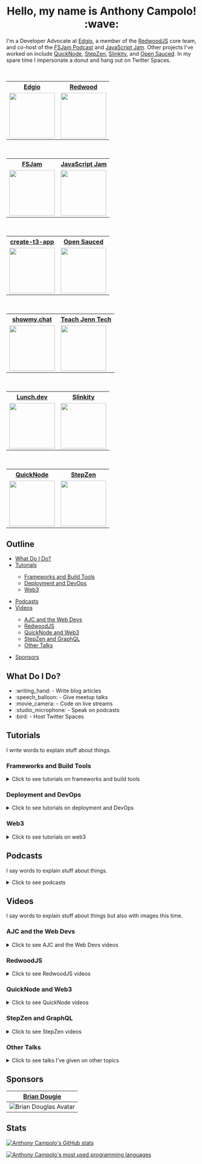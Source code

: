 <h1 align="center">
  Hello, my name is Anthony Campolo! :wave:
</h1>

<p align="left">
  I'm a Developer Advocate at <a href="https://edg.io/">Edgio</a>, a member of the <a href="https://redwoodjs.com/">RedwoodJS</a> core team, and co-host of the <a href="https://fsjam.org/">FSJam Podcast</a> and <a href="https://www.javascriptjam.com/">JavaScript Jam</a>. Other projects I've worked on include <a href="https://quicknode.com/">QuickNode</a>, <a href="https://stepzen.com/">StepZen</a>, <a href="https://slinkity.dev/">Slinkity</a>, and <a href="https://opensauced.pizza/">Open Sauced</a>. In my spare time I impersonate a donut and hang out on Twitter Spaces.
</p>

<br>

<table align="center">
  <tr>
    <th><a href="https://edg.io"><b>Edgio</b></a></th>
    <th><a href="https://redwoodjs.com/"><b>Redwood</b></a></th>
  </tr>
    <td><img src="https://avatars.githubusercontent.com/u/1184657?s=200&v=4" height="120" width="120" /></td>
    <td><img src="https://avatars.githubusercontent.com/u/45050444?s=200&v=4" height="120" width="120" /></td>
  <tr>
  </tr>
</table>

<br>
<table align="center">
  <tr>
    <th><a href="https://fsjam.org/"><b>FSJam</b></a></th>
    <th><a href="https://www.javascriptjam.com/"><b>JavaScript Jam</b></a></th>
  </tr>
  <tr>
    <td><img src="https://avatars.githubusercontent.com/u/70036575?s=200&v=4" height="120" width="120" /></td>
    <td><img src="https://www.javascriptjam.com/content/images/2022/12/606218911befc219510548a5_Group-prdgoddib2bq9zz774x1gaf1ueywnogxq9fm05jabk.png" height="120" width="120" /></td>
  </tr>
</table>

<br>
<table align="center">
  <tr>
    <th><a href="https://create.t3.gg/"><b>create-t3-app</b></a></th>
    <th><a href="https://opensauced.pizza/"><b>Open Sauced</b></a></th>
  </tr>
  <tr>
    <td><img src="https://avatars.githubusercontent.com/u/108266839?s=200&v=4" height="120" width="120" /></td>
    <td><img src="https://avatars.githubusercontent.com/u/57568598?s=200&v=4" height="120" width="120" /></td>
  </tr>
</table>

<br>
<table align="center">
  <tr>
    <th><a href="https://showmy.chat/"><b>showmy.chat</b></a></th>
    <th><a href="https://teachjenntech.com/"><b>Teach Jenn Tech</b></a></th>
  </tr>
  <tr>
    <td><img src="https://avatars.githubusercontent.com/u/75396380?s=200&v=4" height="120" width="120" /></td>
    <td><img src="https://avatars.githubusercontent.com/u/77285384?s=200&v=4" height="120" width="120" /></td>
  </tr>
</table>

<br>
<table align="center">
  <tr>
    <th><a href="https://discord.gg/jg8UvXpMjS"><b>Lunch.dev</b></a></th>
    <th><a href="https://slinkity.dev/"><b>Slinkity</b></a></th>
  </tr>
  <tr>
    <td><img src="https://avatars.githubusercontent.com/u/76407473?s=200&v=4" height="120" width="120" /></td>
    <td><img src="https://avatars.githubusercontent.com/u/89559275?s=200&v=4" height="120" width="120" /></td>
  </tr>
</table>

<br>
<table align="center">
  <tr>
    <th><a href="https://quicknode.com/"><b>QuickNode</b></a></th>
    <th><a href="https://stepzen.com/"><b>StepZen</b></a></th>
  </tr>
  <tr>
    <td><img src="https://avatars.githubusercontent.com/u/53955811?s=200&v=4" height="120" width="120" /></td>
    <td><img src="https://avatars.githubusercontent.com/u/78568488?s=200&v=4" height="120" width="120" /></td>
  </tr>
</table>

<h2>Outline</h2>

<ul>
  <li><a href="#what-do-i-do">What Do I Do?</a></li>
  <li><a href="#tutorials">Tutorials</a></li>
  <ul>
    <li><a href="#frameworks-and-build-tools">Frameworks and Build Tools</a></li>
    <li><a href="#deployment-and-devops">Deployment and DevOps</a></li>
    <li><a href="#web3">Web3</a></li>
  </ul>
</ul>
<ul>
  <li><a href="#podcasts">Podcasts</a></li>
  <li><a href="#videos">Videos</a></li>
  <ul>
    <li><a href="#ajc-and-the-web-devs">AJC and the Web Devs</a></li>
    <li><a href="#redwoodjs">RedwoodJS</a></li>
    <li><a href="#quicknode-and-web3">QuickNode and Web3</a></li>
    <li><a href="#stepzen-and-graphql">StepZen and GraphQL</a></li>
    <li><a href="#other-talks">Other Talks</a></li>
  </ul>
</ul>
<ul>
  <li><a href="#sponsors">Sponsors</a></li>
</ul>

<h2>What Do I Do?</h2>

<ul>
  <li>:writing_hand: - Write blog articles</li>
  <li>:speech_balloon: - Give meetup talks</li>
  <li>:movie_camera: - Code on live streams</li>
  <li>:studio_microphone: - Speak on podcasts</li>
  <li>:bird: - Host Twitter Spaces</li>
</ul>

## Tutorials

I write words to explain stuff about things.

### Frameworks and Build Tools

<details>
  <summary>Click to see tutorials on frameworks and build tools</summary><br>

  | Blog                                                                                                           | Repo                                                                      |
  | -------------------------------------------------------------------------------------------------------------- | ------------------------------------------------------------------------- |
  | [A First Look at tRPC](https://ajcwebdev.com/first-look-trpc/)                                                 | [Repo](https://github.com/ajcwebdev/a-first-look/tree/main/trpc)          |
  | [A First Look at SolidStart](https://ajcwebdev.com/first-look-solidstart/)                                     | [Repo](https://github.com/ajcwebdev/a-first-look/tree/main/solidstart)    |
  | [A First Look at create-t3-app](https://ajcwebdev.com/first-look-create-t3-app/)                               | [Repo](https://github.com/ajcwebdev/a-first-look/tree/main/t3)            |
  | [A First Look at Astro](https://ajcwebdev.com/first-look-astro/)                                               | [Repo](https://github.com/ajcwebdev/a-first-look/tree/main/astro)         |
  | [A First Look at Oak](https://ajcwebdev.com/first-look-oak/)                                                   | [Repo](https://github.com/ajcwebdev/a-first-look/tree/main/oak)           |
  | [A First Look at Nuxt 3](https://ajcwebdev.com/first-look-nuxt-3/)                                             | [Repo](https://github.com/ajcwebdev/a-first-look/tree/main/nuxt3)         |
  | [A First Look at GraphQL Helix](https://ajcwebdev.com/first-look-gql-helix/)                                   | [Repo](https://github.com/ajcwebdev/a-first-look/tree/main/graphql-helix) |
  | [A First Look at KeystoneJS](https://ajcwebdev.com/first-look-keystonejs/)                                     | TODO                                                                      |
  | [A First Look at Slinkity](https://ajcwebdev.com/first-look-slinkity/)                                         | [Repo](https://github.com/ajcwebdev/a-first-look/tree/main/slinkity)      |
  | [A First Look at React 18 with Vite/Netlify](https://ajcwebdev.com/first-look-react-18-with-vite-and-netlify/) | [Repo](https://github.com/ajcwebdev/a-first-look/tree/main/react18)       |
  | [A First Look at Remix](https://ajcwebdev.com/first-look-remix/)                                               | [Repo](https://github.com/ajcwebdev/a-first-look/tree/main/remix)         |
  | [A First Look at Vite](https://ajcwebdev.com/first-look-vite/)                                                 | [Repo](https://github.com/ajcwebdev/a-first-look/tree/main/vite)          |
  | [A First Look at SvelteKit](https://ajcwebdev.com/first-look-sveltekit/)                                       | [Repo](https://github.com/ajcwebdev/a-first-look/tree/main/sveltekit)     |
</details>

### Deployment and DevOps

<details>
  <summary>Click to see tutorials on deployment and DevOps</summary><br>

  | Blog                                                                                                                 | Repo                                                                         |
  | -------------------------------------------------------------------------------------------------------------------- | ---------------------------------------------------------------------------- |
  | [A First Look at Pulumi](https://ajcwebdev.com/a-first-look-at-pulumi)                                               | [Repo](https://github.com/ajcwebdev/a-first-look/tree/main/pulumi)           |
  | [A First Look at AWS Fargate](https://ajcwebdev.com/a-first-look-at-aws-fargate)                                     | TODO                                                                         |
  | [A First Look at Serverless Cloud](https://dev.to/ajcwebdev/a-first-look-at-serverless-cloud-3e18)                   | [Repo](https://github.com/ajcwebdev/a-first-look/tree/main/serverless-cloud) |
  | [A First Look at Fly](https://dev.to/ajcwebdev/a-first-look-at-fly-3a87)                                             | [Repo](https://github.com/ajcwebdev/a-first-look/tree/main/fly)              |
  | [A First Look at GitHub Actions](https://ajcwebdev.com/a-first-look-at-github-actions)                               | [Repo](https://github.com/ajcwebdev/a-first-look/tree/main/actions)          |
  | [A First Look at PostGraphile with Railway](https://dev.to/ajcwebdev/a-first-look-at-postgraphile-with-railway-1k9d) | TODO                                                                         |
  | [A First Look at Docker](https://ajcwebdev.com/a-first-look-at-docker)                                               | [Repo](https://github.com/ajcwebdev/a-first-look/tree/main/docker)           |
  | [A First Look at Azure Functions](https://dev.to/ajcwebdev/a-first-look-at-azure-functions-i6f)                      | [Repo](https://github.com/ajcwebdev/a-first-look/tree/main/azure)            |
  | [A First Look at Serverless Framework](https://dev.to/ajcwebdev/a-first-look-at-the-serverless-framework-3okh)       | [Repo](https://github.com/ajcwebdev/a-first-look/tree/main/serverless)       |
  | [A First Look at Architect](https://dev.to/ajcwebdev/a-first-look-at-architect-5768)                                 | [Repo](https://github.com/ajcwebdev/a-first-look/tree/main/architect)        |
  | [A First Look at Amplify with Vite](https://dev.to/ajcwebdev/a-first-look-at-amplify-with-vite-1g7j)                 | [Repo](https://github.com/ajcwebdev/a-first-look/tree/main/amplify)          |
  | [A First Look at AWS SAM](https://dev.to/ajcwebdev/a-first-look-at-aws-sam-478c)                                     | [Repo](https://github.com/ajcwebdev/a-first-look/tree/main/sam)              |
  | [A First Look at AWS CDK](https://dev.to/ajcwebdev/a-first-look-at-aws-cdk-2036)                                     | [Repo](https://github.com/ajcwebdev/a-first-look/tree/main/cdk)              |
  | [A First Look at Cloudflare Workers](https://ajcwebdev.com/a-first-look-at-cloudflare-workers)                       | [Repo](https://github.com/ajcwebdev/a-first-look/tree/main/workers)          |
  | [A First Look at Cloudflare Pages](https://dev.to/ajcwebdev/a-first-look-at-cloudflare-pages-2a5h)                   | [Repo](https://github.com/ajcwebdev/a-first-look/tree/main/cfpages)          |
</details>

### Web3

<details>
  <summary>Click to see tutorials on web3</summary><br>

  | Blog                                                                                                                   | Repo                                                                  |
  | ---------------------------------------------------------------------------------------------------------------------- | --------------------------------------------------------------------- |
  | [A First Look at IPFS](https://ajcwebdev.com/a-first-look-at-ipfs)                                                     | [Repo](https://github.com/ajcwebdev/a-first-look/tree/main/ipfs)      |
  | [A First Look at Avalanche](https://ajcwebdev.com/how-to-create-a-dapp-on-avalanches-fuji-testnet-with-quicknode)      | [Repo](https://github.com/ajcwebdev/a-first-look/tree/main/avalanche) |
  | [Storing NFT Information Off-Chain with Fauna](https://ajcwebdev.com/storing-nft-information-off-chain-with-fauna)     | TODO                                                                  |
  | [A First Look at Ethers and Hardhat](https://ajcwebdev.com/a-first-look-at-ethers-and-hardhat)                         | [Repo](https://github.com/ajcwebdev/a-first-look/tree/main/ethers)    |
</details>

## Podcasts

I say words to explain stuff about things.

<details>
  <summary>Click to see podcasts</summary><br>

  | Date       | Show                                                                        | Episode                                                                                                                                                                                                                |
  | ---------- | --------------------------------------------------------------------------- | ---------------------------------------------------------------------------------------------------------------------------------------------------------------------------------------------------------------------- |
  | 2023-03-17 | [PodRocket](https://podrocket.logrocket.com/)                               | [Living on the Edge with Anthony Campolo](https://podrocket.logrocket.com/living-on-the-edge)                                                                                                                          |
  | 2022-10-12 | [Modern Web](https://modernweb.podbean.com/)                                | [Hot Takes on Frameworks: React, Solid, Qwik, Svelte, Astro, Fresh, Marko, & More!](https://modernweb.podbean.com/e/s09e17-modern-web-podcast-hot-takes-on-frameworks-react-solid-qwik-svelte-astro-fresh-marko-more/) |
  | 2022-09-28 | [vEmpire DDAO](https://www.youtube.com/@VEMP)                               | [The Side of Crypto You Don't Know](https://www.youtube.com/watch?v=rva6tbEiEWI)                                                                                                                                       |
  | 2022-09-15 | [Compressed.fm](https://www.compressed.fm/)                                 | [Leveraging Blockchain Infrastructure for Decentralized, Web3 Apps](https://www.compressed.fm/episode/82)                                                                                                              |
  | 2022-07-28 | [Jamstack Radio](https://www.heavybit.com/library/podcasts/jamstack-radio/) | [Blockchain Infrastructure with Anthony Campolo of QuickNode](https://www.heavybit.com/library/podcasts/jamstack-radio/ep-106-blockchain-infrastructure-with-anthony-campolo-of-quicknode/)                            |
  | 2022-04-22 | [PodRocket](https://podrocket.logrocket.com/)                               | [QuickNode with Anthony Campolo and Noah Hein](https://podrocket.logrocket.com/quicknode)                                                                                                                              |
  | 2022-01-11 | [JavaScript Jabber](https://topenddevs.com/podcasts/javascript-jabber/)     | [Simplifying Slinkity with Anthony Campolo](https://topenddevs.com/podcasts/javascript-jabber/episodes/simplifying-slinkity-with-anthony-campolo)                                                                      |
  | 2021-10-13 | [JavaScript Jam](https://www.javascriptjam.com/)                            | [RedwoodJS: The JS App Framework](https://www.youtube.com/watch?v=QubWxw4hl_A)                                                                                                                                         |
  | 2021-06-09 | [Does Not Compute](https://dnc.show/)                                       | [Anthony Campolo: Redwood, StepZen, and More](https://spec.fm/podcasts/does-not-compute/FzVJ74U3)                                                                                                                      |
  | 2021-05-28 | [Talking Serverless](https://www.talkingserverless.io/)                     | [Anthony Campolo Returns!](https://www.talkingserverless.io/episodes/ep-38%3A-anthony-campolo-returns!)                                                                                                                |
  | 2021-05-18 | [PodRocket](https://podrocket.logrocket.com/)                               | [GraphQL 101 with Anthony Campolo](https://podrocket.logrocket.com/graphql)                                                                                                                                            |
  | 2021-02-23 | [JavaScript Jabber](https://topenddevs.com/podcasts/javascript-jabber/)     | [RedwoodJS Brings Fullstack to the Jamstack with Anthony Campolo](https://topenddevs.com/podcasts/javascript-jabber/episodes/jsj-472-redwoodjs-brings-full-stack-to-the-jamstack-with-anthony-campolo)                 |
  | 2021-02-04 | [Web Rush](https://webrush.io/)                                             | [RedwoodJS with Anthony Campolo](https://webrush.io/episodes/episode-119-redwood-js-with-anthony-campolo)                                                                                                              |
  | 2021-01-26 | [Rails with Jason](https://www.codewithjason.com/rails-with-jason-podcast/) | [RedwoodJS with Anthony Campolo, RedwoodJS Core Advocate](https://www.codewithjason.com/podcast/9478234-081-redwoodjs-with-anthony-campolo-redwoodjs-core-advocate/)                                                   |
  | 2021-01-12 | [Does Not Compute](https://dnc.show/)                                       | [RedwoodJS with Anthony Campolo](https://spec.fm/podcasts/does-not-compute/SdKxPhhS)                                                                                                                                   |
  | 2020-10-04 | [Talking Serverless](https://www.talkingserverless.io/)                     | [Anthony Campolo RedwoodJS Contributor](https://www.talkingserverless.io/episodes/ep-30%3A-anthony-campolo-redwoodjs-contributor)                                                                                      |
  | 2020-09-29 | [That's My Jamstack](https://thatsmyjamstack.com/)                          | [Anthony Campolo on Fullstack Serverless Frameworks](https://thatsmyjamstack.com/posts/anthony-campolo/)                                                                                                               |
  | 2020-09-24 | [Jamstack Radio](https://www.heavybit.com/library/podcasts/jamstack-radio/) | [Studying the Stack with Anthony Campolo](https://www.heavybit.com/library/podcasts/jamstack-radio/ep-66-studying-the-stack-with-anthony-campolo/)                                                                     |
  | 2020-09-22 | [Smashing Podcast](https://podcast.smashingmagazine.com/)                   | [What Is RedwoodJS with Anthony Campolo](https://podcast.smashingmagazine.com/episodes/what-is-redwoodjs-with-anthony-campolo)                                                                                         |
</details>

## Videos

I say words to explain stuff about things but also with images this time.

### AJC and the Web Devs

<details>
  <summary>Click to see AJC and the Web Devs videos</summary><br>

  | Date       | Guest         | Talk                                                                 |
  | ---------- | ------------- | -------------------------------------------------------------------- |
  | 2022-11-01 | Ben Holmes    | [Astro SSR](https://www.youtube.com/watch?v=M93ImyH7hTI)             |
  | 2022-10-31 | Nick Taylor   | [Server Side Rendering](https://www.youtube.com/watch?v=bOUhX6pD27w) |
  | 2022-09-05 | Solo Stream   | [Bun](https://www.youtube.com/watch?v=-jF0g_YGPdI)                   |
  | 2022-08-30 | Ryan Carniato | [SolidJS](https://www.youtube.com/watch?v=KT-rfkQUPUQ)               |
  | 2022-08-22 | Ben Myers     | [Social Cards](https://www.youtube.com/watch?v=zSnKSlZLY-A)          |
</details>

### RedwoodJS

<details>
  <summary>Click to see RedwoodJS videos</summary><br>

  | Date       | Location         | Talk                                                                                                                              |
  | ---------- | ---------------- | --------------------------------------------------------------------------------------------------------------------------------- |
  | 2022-05-13 | Nick Taylor      | [RedwoodJS Walkthrough with Anthony Campolo](https://www.youtube.com/watch?v=URQSVmrr8Vo)                                         |
  | 2022-03-18 | Learn with Jason | [RedwoodJS 1.0](https://www.youtube.com/watch?v=wrGOSm7IYRQ)                                                                      |
  | 2021-05-19 | Jamstack Boston  | [Architecting Jamstack Applications with GraphQL](https://www.youtube.com/watch?v=rZvNpMv4spE)                                    |
  | 2021-03-26 | Some Antics      | [Secrets of Accessible Routing with the RedwoodJS Core Team](https://www.youtube.com/watch?v=LSuDHfAsBCE&ab_channel=BenMyers)     |
  | 2021-03-11 | Async            | [Fullstack Jamstack Development with RedwoodJS](https://www.youtube.com/watch?v=n1CUe6ArjD8)                                      |
  | 2021-02-28 | Events.lunch.dev | [Using Storybook with Redwood](https://www.youtube.com/watch?v=zYm1a39Lpgs)                                                       |
  | 2021-02-23 | GraphQL Denver   | [Fullstack GraphQL with RedwoodJS and AppSync](https://www.youtube.com/watch?v=v-3yXJ5sLsY)                                       |
  | 2021-02-02 | Some Antics      | [Putting RedwoodJS Docs to the Test](https://www.youtube.com/watch?v=ois3P63Yiwc)                                                 |
  | 2020-12-17 | JS Monthly       | [Building Fullstack Jamstack Applications with RedwoodJS](https://www.youtube.com/watch?v=x3NuaErh6vs)                            |
  | 2020-12-15 | Jamstack OPO     | [Building Fullstack Jamstack Applications with RedwoodJS](https://www.youtube.com/watch?v=RwZ1bWWRJQI)                            |
  | 2020-12-02 | Learn with Jason | [Let's Learn RedwoodJS!](https://www.youtube.com/watch?v=o9JVHmYvs9Q)                                                             |
  | 2020-10-28 | Mintbean         | [RedwoodJS and the Universal Deployment Machine](https://www.youtube.com/watch?v=QHmBRaizvxE)                                     |
  | 2020-09-24 | GraphQL Texas    | [Architecting a Fullstack Jamstack Application with FaunaDB, RedwoodJS, and GraphQL](https://www.youtube.com/watch?v=J-StXLZXG98) |
  | 2020-09-05 | Jamstack Denver  | [A First Look at RedwoodJS](https://www.youtube.com/watch?v=0krdC_D42IU)                                                          |
</details>

### QuickNode and Web3

<details>
  <summary>Click to see QuickNode videos</summary><br>

  | Date       | Location             | Talk                                                                                                         |
  | ---------- | -------------------- | ------------------------------------------------------------------------------------------------------------ |
  | 2022-07-29 | Composability Summit | [A Crash Course in web3 for web2 Developers](https://www.youtube.com/watch?v=kl5nNRKemkY)                    |
  | 2022-07-28 | QuickStreams         | [Using icy.tools, GraphQL, and Remix to Build an NFT Dashboard](https://www.youtube.com/watch?v=V3l8W3xQ3gQ) |
  | 2022-07-07 | Jamstack Boston      | [Web3 is Jamstack by Default](https://www.youtube.com/watch?app=desktop&v=mGeBVj6Mve0)                       |
  | 2022-07-06 | PurrfectDev          | [QuickNode Builds Infrastructure for the Future](https://www.youtube.com/watch?v=_eI89jkGdSU)                |
  | 2022-06-01 | QuickStreams         | [Taking Astro to the Moon with QuickNode](https://www.youtube.com/watch?v=0CGxaQ2xKtg)                       |
  | 2022-05-31 | Codementors          | [A First Look at Deploying Smart Contracts on Avalanche](https://www.youtube.com/watch?v=RvvMWGPJVUI)        |
  | 2022-05-15 | QuickStreams         | [A First Look at Avalanche](https://www.youtube.com/watch?v=r2GIxZ1KMQE)                                     |
  | 2022-04-29 | ETHAmsterdam         | [Optimistic Rollups and Sidechains](https://www.youtube.com/watch?v=xtLmrKsFPvg)                             |
</details>

### StepZen and GraphQL

<details>
  <summary>Click to see StepZen videos</summary><br>
  
  | Date       | Guest/Location   | Episode                                                                                                                           |
  | ---------- | ---------------- | --------------------------------------------------------------------------------------------------------------------------------- |
  | 2022-03-30 | PurrfectDev      | [Managing Multiple Data Sources in GraphQL](https://www.youtube.com/watch?v=-NcWWkfPcSM)                                          |
  | 2022-01-10 | Practical Dev    | [Walkthrough Wednesday with Anthony Campolo](https://www.youtube.com/watch?v=pwO_dTYUFT8)                                         |
  | 2022-01-06 | StepZen Stream   | [Analyze Sentiment of Dev.to Blog Comments with Google's Cloud Natural Language API](https://www.youtube.com/watch?v=O06cdhlYZVM) |
  | 2021-12-22 | Frontend Horse   | [Integrating APIs with StepZen GraphQL Studio](https://www.youtube.com/watch?v=17VYX2AW4Jg)                                       |
  | 2021-11-05 | Alex Trost       | [Connecting to Prismic's REST API with StepZen](https://www.youtube.com/watch?v=69MtoZrvKts)                                      |
  | 2021-10-29 | Ben Holmes       | [Bringing Dynamic Content to Static 11ty Sites with Slinkity and GraphQL](https://www.youtube.com/watch?v=Od-xAgNaDdY)            |
  | 2021-10-15 | Sean Keegan      | [Testing a StepZen GraphQL API with Postman](https://www.youtube.com/watch?v=TjrDzDdj1J4&ab_channel=StepZen)                      |
  | 2021-10-08 | StepZen Stream   | [StepZen 101 - What is StepZen and How Does it Work?](https://www.youtube.com/watch?v=fe5nye62USc)                                |
  | 2021-09-14 | Paul Copplestone | [Techniques for Connecting to a PostgreSQL Database with StepZen and Supabase](https://www.youtube.com/watch?v=sBEFTfUfxbk)       |
  | 2021-08-20 | Facundo Giuliani | [How to mix data from Storyblok CMS with your own project using StepZen](https://www.youtube.com/watch?v=gDxYEUIzRMQ)             |
  | 2021-07-23 | Greg Schier      | [Deploying Railway Applications](https://www.youtube.com/watch?v=nFu_WgudLlY)                                                     |
  | 2021-07-09 | StepZen Stream   | [Creating a Mesh of GraphQL API's with StepZen's `@graphql` Directive](https://www.youtube.com/watch?v=beTNUsQb2ew)               |
  | 2021-04-16 | Mintbean         | [Intro to GraphQL](https://www.youtube.com/watch?v=xwbi_s6v3sg)                                                                   |
  | 2021-01-07 | Mintbean         | [Fullstack GraphQL with AppSync](https://www.youtube.com/watch?v=I8jBOfNLDNw)                                                     |
</details>

### Other Talks

<details>
  <summary>Click to see talks I've given on other topics</summary><br>

  | Date       | Location                    | Talk                                                                                                          |
  | ---------- | --------------------------- | ------------------------------------------------------------------------------------------------------------- |
  | 2022-08-11 | Teach Jenn Tech             | [Readme Driven Development](https://www.youtube.com/watch?v=UBKlAms2VNQ)                                      |
  | 2022-07-14 | Some Antics                 | [Deploy a Site to the Decentralized Web with IPFS](https://www.youtube.com/watch?v=GJQZkm2ut0E)               |
  | 2022-07-05 | Teach Jenn Tech             | [Deploy a React App with Vite and Vercel](https://www.youtube.com/watch?v=bU-zAAd5FyM)                        |
  | 2021-11-03 | Jamstack Seattle            | [The Jamstack Goes Fullstack](https://www.youtube.com/watch?v=1bYvPcCkbBI)                                    |
  | 2021-11-03 | Some Antics                 | [Building APIs with Deno and Oak](https://www.youtube.com/watch?v=ssosKWNIcwM)                                |
  | 2021-08-09 | Some Antics                 | [Vite and the Next Generation of Frontend Tooling](https://www.youtube.com/watch?v=gRzWZpRmkv0)               |
  | 2021-02-10 | Svelte Society Bay Area     | [Optimize your Site for SEO with Elder.js with Anthony Campolo](https://www.youtube.com/watch?v=Ru5_2spFjQg)  |
  | 2021-01-14 | Mintbean                    | [Optimize your SEO with Elder.js](https://www.youtube.com/watch?v=R-GrUe5fIlg)                                |
  | 2020-12-17 | Mintbean                    | [Building an App from Scratch with Nuxt.js](https://www.youtube.com/watch?v=6dy88IEvtO8)                      |
  | 2020-10-18 | Open Sauced                 | [A Bootcamp Student’s Contribution to Open Source](https://www.youtube.com/watch?v=yEyz2WXrqdo)               |
  | 2020-10-06 | Paris Deno                  | [Deno Crate Organization](https://www.youtube.com/watch?v=AOvg_GbnsbA)                                        |
</details>

## Sponsors

| [Brian Dougie](https://github.com/bdougie)                                          |
| ----------------------------------------------------------------------------------- |
| ![Brian Douglas Avatar](https://avatars0.githubusercontent.com/u/5713670?s=200&v=4) |

## Stats

[![Anthony Campolo's GitHub stats](https://github-readme-stats-git-masterrstaa-rickstaa.vercel.app/api?username=ajcwebdev&theme=tokyonight)](https://github.com/anuraghazra/github-readme-stats)

[![Anthony Campolo's most used programming languages](https://github-readme-stats-git-masterrstaa-rickstaa.vercel.app/api/top-langs/?username=ajcwebdev&layout=compact&theme=tokyonight)](https://github.com/anuraghazra/github-readme-stats)
